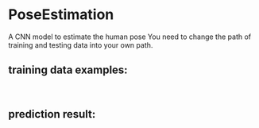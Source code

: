 # PoseEstimation
A CNN model to estimate the human pose
You need to change the path of training and testing data into your own path.

## training data examples:
![]()
![]()
## prediction result:
![]()
![]()


